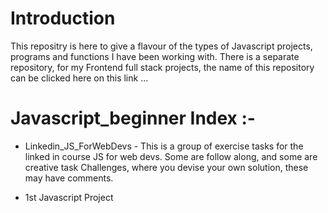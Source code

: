 # Introduction

This repositry is here to give a flavour of the types of Javascript projects, programs and functions I have been working with.  There is a separate repository,
for my Frontend full stack projects, the name of this repository can be clicked here on this link ...

# Javascript_beginner  Index :-

* Linkedin_JS_ForWebDevs  -  This is a group of exercise tasks for the linked in course JS for web devs.
                             Some are follow along, and some are creative task Challenges, where you devise your own solution, these may have comments.


* 1st Javascript Project
